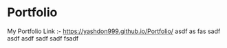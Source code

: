 # Portfolio
My Portfolio Link :-
https://yashdon999.github.io/Portfolio/
asdf
as
fas
sadf
asdf
asdf
sadf
sadf
fsadf
